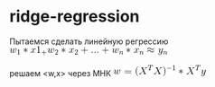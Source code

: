 # ridge-regression

Пытаемся сделать линейную регрессию
![](https://raw.githubusercontent.com/okiochan/ridge-regression/master/CodeCogsEqn.gif)

решаем <w,x> через МНК ![](https://raw.githubusercontent.com/okiochan/ridge-regression/master/CodeCogsEqn(1).gif)


